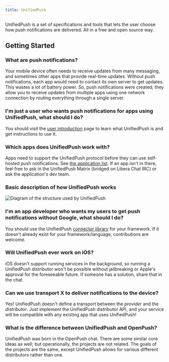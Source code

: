```yaml
---
title: UnifiedPush
---
```

UnifiedPush is a set of specifications and tools that lets the user choose how push notifications are delivered. All in a free and open source way.

## Getting Started

### What are push notifications?

Your mobile device often needs to receive updates from many messaging, and sometimes other apps that provide real-time updates. Without push notifications, each app would need to contact its own server to get updates. This wastes a lot of battery power. So, push notifications were created; they allow you to receive updates from multiple apps using one network connection by routing everything through a single server.

### I'm just a user who wants push notifications for apps using UnifiedPush, what should I do?

You should visit the [user introduction](./users/intro) page to learn what UnifiedPush is and get instructions to use it.

### Which apps does UnifiedPush work with?

Apps need to support the UnifiedPush protocol before they can use self-hosted push notifications. See [the application list](users/apps). If an app isn't in there, feel free to ask in the UnifiedPush Matrix (bridged on Libera Chat IRC) or ask the application's dev team.

### Basic description of how UnifiedPush works

![Diagram of the structure used by UnifiedPush](/img/diagram.png)

### I'm an app developer who wants my users to get push notifications without Google, what should I do?

You should use the UnifiedPush [connector library](/developers/) for your framework. If it doesn't already exist for your framework/language, contributions are welcome.

### Will UnifiedPush ever work on iOS?

iOS doesn't support running services in the background, so running a UnifiedPush distributor won't be possible without jailbreaking or Apple's approval for the foreseeable future. If someone has a solution, share that in the chat.

### Can we use transport X to deliver notifications to the device?

Yes! UnifiedPush doesn't define a transport between the *provider* and the *distributor*. Just implement the UnifiedPush distributor API, and your service will be compatible with any existing app that uses UnifiedPush!

### What is the difference between UnifiedPush and OpenPush?

UnifiedPush was born in the OpenPush chat. There are some similar core ideas as well; but operationally, the projects are not related. The goals of the projects are the same, except UnifiedPush allows for various different distributors rather than one.

